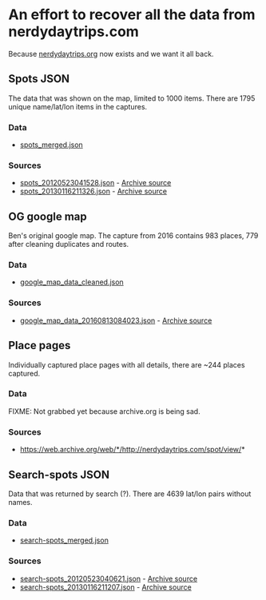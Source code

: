 An effort to recover all the data from nerdydaytrips.com
========================================================

Because [nerdydaytrips.org](https://nerdydaytrips.org) now exists and we want it all back.

Spots JSON
----------
The data that was shown on the map, limited to 1000 items. There are 1795 unique name/lat/lon items in the captures.

### Data
* [spots_merged.json](spots_merged.json)

### Sources
* [spots_20120523041528.json](spots_20120523041528.json) - [Archive source](https://web.archive.org/web/20120523041528/http://www.nerdydaytrips.com/map/spots/)
* [spots_20130116211326.json](spots_20130116211326.json) - [Archive source](https://web.archive.org/web/20130116211326/http://nerdydaytrips.com/map/spots/)

OG google map
-------------
Ben's original google map. The capture from 2016 contains 983 places, 779 after cleaning duplicates and routes.

### Data
* [google_map_data_cleaned.json](google_map_data_cleaned.json)

### Sources
* [google_map_data_20160813084023.json](google_map_data_20160813084023.json) - [Archive source](https://web.archive.org/web/20160813084023/https://www.google.com/maps/d/viewer?hl=en&msa=0&source=embed&ie=UTF8&mid=1Wnkw_MbcPQ3W9cgZwjtAuUzB1-c)

Place pages
-----------
Individually captured place pages with all details, there are ~244 places captured.

### Data
FIXME: Not grabbed yet because archive.org is being sad.

### Sources
* https://web.archive.org/web/*/http://nerdydaytrips.com/spot/view/*

Search-spots JSON
-----------------
Data that was returned by search (?). There are 4639 lat/lon pairs without names.

### Data
* [search-spots_merged.json](search-spots_merged.json)

### Sources
* [search-spots_20120523040621.json](search-spots_20120523040621.json) - [Archive source](https://web.archive.org/web/20120523040621/http://www.nerdydaytrips.com/map/search-spots/?pure=1&limit=)
* [search-spots_20130116211207.json](search-spots_20130116211207.json) - [Archive source](https://web.archive.org/web/20130116211207/http://nerdydaytrips.com/map/search-spots/?pure=1&limit=)

